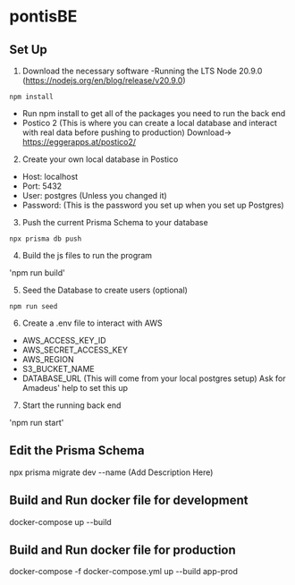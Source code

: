# pontisBE

## Set Up
1. Download the necessary software
-Running the LTS Node 20.9.0 (https://nodejs.org/en/blog/release/v20.9.0)

`npm install`
- Run npm install to get all of the packages you need to run the back end
- Postico 2 (This is where you can create a local database and interact with real data before pushing to production) Download-> https://eggerapps.at/postico2/

2. Create your own local database in Postico

- Host: localhost
- Port: 5432
- User: postgres (Unless you changed it)
- Password: (This is the password you set up when you set up Postgres)

3. Push the current Prisma Schema to your database

`npx prisma db push`

4. Build the js files to run the program

'npm run build'

5. Seed the Database to create users (optional)

`npm run seed`

6. Create a .env file to interact with AWS
- AWS_ACCESS_KEY_ID
- AWS_SECRET_ACCESS_KEY
- AWS_REGION
- S3_BUCKET_NAME
- DATABASE_URL (This will come from your local postgres setup)
Ask for Amadeus' help to set this up


7. Start the running back end

'npm run start'

## Edit the Prisma Schema
npx prisma migrate dev --name (Add Description Here)

## Build and Run docker file for development
docker-compose up --build

## Build and Run docker file for production
docker-compose -f docker-compose.yml up --build app-prod
